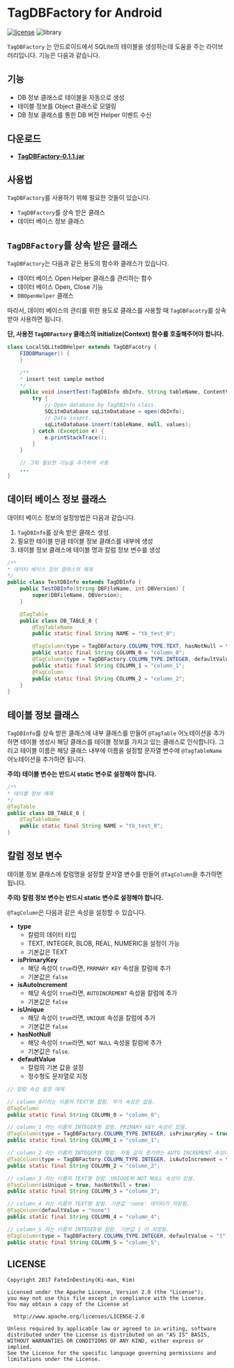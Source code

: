 # TagDBFactory for Android

[![license](https://img.shields.io/badge/license-Apache2.0-blue.svg?style=flat)](LICENSE.md)
![library](https://img.shields.io/badge/library-Android-blue.svg?style=flat)


`TagDBFactory` 는 안드로이드에서 SQLite의 테이블을 생성하는데 도움을 주는 라이브러리입니다. 기능은 다음과 같습니다.

## 기능
* DB 정보 클래스로 테이블을 자동으로 생성
* 테이블 정보를 Object 클래스로 모델링
* DB 정보 클래스를 통한 DB 버전 Helper 이벤트 수신


## 다운로드
* **[TagDBFactory-0.1.1.jar](https://github.com/fateindestiny/TagDBFactory/raw/master/download/TagDBFactory-0.1.1.jar)**

## 사용법
`TagDBFactory`를 사용하기 위해 필요한 것들이 있습니다.

* `TagDBFactory`를 상속 받은 클래스
* 데이터 베이스 정보 클래스


## `TagDBFactory`를 상속 받은 클래스
`TagDBFactory`는 다음과 같은 용도의 함수와 클래스가 있습니다.

* 데이터 베이스 Open Helper 클래스를 관리하는 함수
* 데이터 베이스 Open, Close 기능
* `DBOpenHelper` 클래스

따라서, 데이터 베이스의 관리를 위한 용도로 클래스를 사용할 때 `TagDBFacotry`를 상속 받아 사용하면 됩니다.

**단, 사용전 `TagDBFactory` 클래스의 initialize(Context) 함수를 호출해주어야 합니다.**
```java
class LocalSQLiteDBHelper extends TagDBFacotry {
    FIDDBManager() {
    }

    /**
    * insert test sample method
    */
    public void insertTest(TagDBInfo dbInfo, String tableName, ContentValues values) {
        try {
            // Open database by TagDBInfo class.
            SQLiteDatabase sqLiteDatabase = open(dbInfo);
            // Data insert.
            sqLiteDatabase.insert(tableName, null, values);
        } catch (Exception e) {
            e.printStackTrace();
        }
    }

    // 그외 필요한 기능을 추가하여 사용
    ...
}
```


## 데이터 베이스 정보 클래스
데이터 베이스 정보의 설정방법은 다음과 같습니다.

1. `TagDBInfo`를 상속 받은 클래스 생성
2. 필요한 테이블 만큼 테이블 정보 클래스를 내부에 생성
3. 테이블 정보 클래스에 테이블 명과 칼럼 정보 변수를 생성

```java
/**
* 데이터 베이스 정보 클래스의 예제
*/
public class TestDBInfo extends TagDBInfo {
    public TestDBInfo(String DBFileName, int DBVersion) {
        super(DBFileName, DBVersion);
    }

    @TagTable
    public class DB_TABLE_0 {
        @TagTableName
        public static final String NAME = "tb_test_0";

        @TagColumn(type = TagDBFactory.COLUMN_TYPE.TEXT, hasNotNull = true)
        public static final String COLUMN_0 = "column_0";
        @TagColumn(type = TagDBFactory.COLUMN_TYPE.INTEGER, defaultValue = "1")
        public static final String COLUMN_1 = "column_1";
        @TagColumn
        public static final String COLUMN_2 = "column_2";
    }
}
```
## 테이블 정보 클래스
`TagDBInfo`를 상속 받은 클래스에 내부 클래스를 만들어 `@TagTable` 어노테이션을 추가하면 테이블 생성시 해당 클래스를 테이블 정보를 가지고 있는 클래스로 인식합니다.
그리고 테이블 이름은 해당 클래스 내부에 이름을 설정할 문자열 변수에 `@TagTableName` 어노테이션을 추가하면 됩니다.

**주의) 테이블 변수는 반드시 static 변수로 설정해야 합니다.**
```java
/**
* 테이블 정보 예제
*/
@TagTable
public class DB_TABLE_0 {
    @TagTableName
    public static final String NAME = "tb_test_0";
}
```

## 칼럼 정보 변수
테이블 정보 클래스에 칼럼명을 설정할 문자열 변수를 만들어 `@TagColumn`을 추가하면 됩니다.

**주의) 칼럼 정보 변수는 반드시 static 변수로 설정해야 합니다.**

`@TagColumn`은 다음과 같은 속성을 설정할 수 있습니다.
* **type**
  * 칼럼의 데이터 타입
  * TEXT, INTEGER, BLOB, REAL, NUMERIC을 설정이 가능
  * 기본값은 TEXT
* **isPrimaryKey**
  * 해당 속성이 `true`라면, `PRRMARY KEY` 속성을 칼럼에 추가
  * 기본값은 `false`
* **isAutoIncrement**
  * 해당 속성이 `true`라면, `AUTOINCREMENT` 속성을 칼럼에 추가
  * 기본값은 `false`
* **isUnique**
  * 해당 속성이 `true`라면, `UNIQUE` 속성을 칼럼에 추가
  * 기본값은 `false`
* **hasNotNull**
  * 해당 속성이 `true`라면, `NOT NULL` 속성을 칼럼에 추가
  * 기본값은 `false`.
* **defaultValue**
  * 칼럼의 기본 값을 설정
  * 정수형도 문자열로 지정

```java
// 칼럼 속성 설정 예제

// column_0이라는 이름의 TEXT형 칼럼. 부가 속성은 없음.
@TagColumn
public static final String COLUMN_0 = "column_0";

// column_1 라는 이름의 INTEGER형 칼럼. PRIMARY KEY 속성이 있음.
@TagColumn(type = TagDBFactory.COLUMN_TYPE.INTEGER, isPrimaryKey = true)
public static final String COLUMN_1 = "column_1";

// column_2 라는 이름의 INTEGER형 칼럼. 자동 값이 증가하는 AUTO INCREMENT 속성이 있음.
@TagColumn(type = TagDBFactory.COLUMN_TYPE.INTEGER, isAutoIncrement = true)
public static final String COLUMN_2 = "column_2";

// column_3 라는 이름의 TEXT형 칼럼. UNIQUE와 NOT NULL 속성이 있음.
@TagColumn(isUnique = true, hasNotNull = true)
public static final String COLUMN_3 = "column_3";

// column_4 라는 이름의 TEXT형 칼럼. 기본값 'none' 데이터가 저장됨.
@TagColumn(defaultValue = "none")
public static final String COLUMN_4 = "column_4";

// column_5 라는 이름의 INTEGER형 칼럼. 기본값 1 이 저장됨.
@TagColumn(type = TagDBFactory.COLUMN_TYPE.INTEGER, defaultValue = "1")
public static final String COLUMN_5 = "column_5";
```

## LICENSE
    Copyright 2017 FateInDestiny(Ki-man, Kim)

    Licensed under the Apache License, Version 2.0 (the "License");
    you may not use this file except in compliance with the License.
    You may obtain a copy of the License at

      http://www.apache.org/licenses/LICENSE-2.0

    Unless required by applicable law or agreed to in writing, software
    distributed under the License is distributed on an "AS IS" BASIS,
    WITHOUT WARRANTIES OR CONDITIONS OF ANY KIND, either express or implied.
    See the License for the specific language governing permissions and
    limitations under the License.

